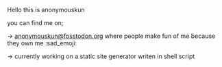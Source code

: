 Hello this is anonymouskun

you can find me on;

-> anonymouskun@fosstodon.org where people make fun of me because they own me :sad_emoji:

-> currently working on a static site generator writen in shell script
